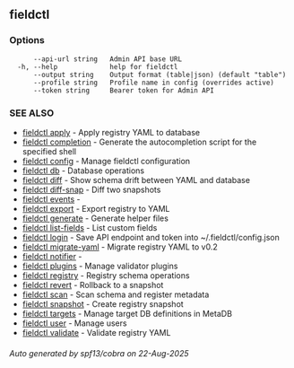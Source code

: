 ## fieldctl



### Options

```
      --api-url string   Admin API base URL
  -h, --help             help for fieldctl
      --output string    Output format (table|json) (default "table")
      --profile string   Profile name in config (overrides active)
      --token string     Bearer token for Admin API
```

### SEE ALSO

* [fieldctl apply](fieldctl_apply.md)	 - Apply registry YAML to database
* [fieldctl completion](fieldctl_completion.md)	 - Generate the autocompletion script for the specified shell
* [fieldctl config](fieldctl_config.md)	 - Manage fieldctl configuration
* [fieldctl db](fieldctl_db.md)	 - Database operations
* [fieldctl diff](fieldctl_diff.md)	 - Show schema drift between YAML and database
* [fieldctl diff-snap](fieldctl_diff-snap.md)	 - Diff two snapshots
* [fieldctl events](fieldctl_events.md)	 - 
* [fieldctl export](fieldctl_export.md)	 - Export registry to YAML
* [fieldctl generate](fieldctl_generate.md)	 - Generate helper files
* [fieldctl list-fields](fieldctl_list-fields.md)	 - List custom fields
* [fieldctl login](fieldctl_login.md)	 - Save API endpoint and token into ~/.fieldctl/config.json
* [fieldctl migrate-yaml](fieldctl_migrate-yaml.md)	 - Migrate registry YAML to v0.2
* [fieldctl notifier](fieldctl_notifier.md)	 - 
* [fieldctl plugins](fieldctl_plugins.md)	 - Manage validator plugins
* [fieldctl registry](fieldctl_registry.md)	 - Registry schema operations
* [fieldctl revert](fieldctl_revert.md)	 - Rollback to a snapshot
* [fieldctl scan](fieldctl_scan.md)	 - Scan schema and register metadata
* [fieldctl snapshot](fieldctl_snapshot.md)	 - Create registry snapshot
* [fieldctl targets](fieldctl_targets.md)	 - Manage target DB definitions in MetaDB
* [fieldctl user](fieldctl_user.md)	 - Manage users
* [fieldctl validate](fieldctl_validate.md)	 - Validate registry YAML

###### Auto generated by spf13/cobra on 22-Aug-2025
